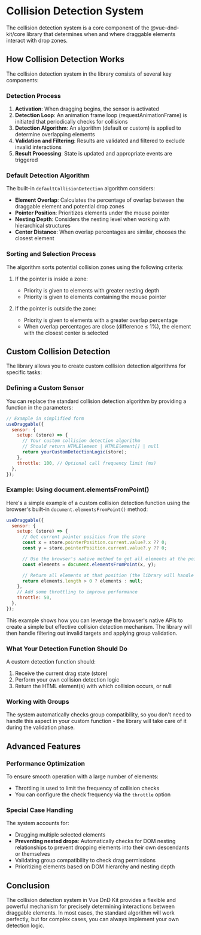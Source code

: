 # Collision Detection System

The collision detection system is a core component of the @vue-dnd-kit/core library that determines when and where draggable elements interact with drop zones.

## How Collision Detection Works

The collision detection system in the library consists of several key components:

### Detection Process

1. **Activation**: When dragging begins, the sensor is activated
2. **Detection Loop**: An animation frame loop (requestAnimationFrame) is initiated that periodically checks for collisions
3. **Detection Algorithm**: An algorithm (default or custom) is applied to determine overlapping elements
4. **Validation and Filtering**: Results are validated and filtered to exclude invalid interactions
5. **Result Processing**: State is updated and appropriate events are triggered

### Default Detection Algorithm

The built-in `defaultCollisionDetection` algorithm considers:

- **Element Overlap**: Calculates the percentage of overlap between the draggable element and potential drop zones
- **Pointer Position**: Prioritizes elements under the mouse pointer
- **Nesting Depth**: Considers the nesting level when working with hierarchical structures
- **Center Distance**: When overlap percentages are similar, chooses the closest element

### Sorting and Selection Process

The algorithm sorts potential collision zones using the following criteria:

1. If the pointer is inside a zone:

   - Priority is given to elements with greater nesting depth
   - Priority is given to elements containing the mouse pointer

2. If the pointer is outside the zone:
   - Priority is given to elements with a greater overlap percentage
   - When overlap percentages are close (difference ≤ 1%), the element with the closest center is selected

## Custom Collision Detection

The library allows you to create custom collision detection algorithms for specific tasks:

### Defining a Custom Sensor

You can replace the standard collision detection algorithm by providing a function in the parameters:

```js
// Example in simplified form
useDraggable({
  sensor: {
    setup: (store) => {
      // Your custom collision detection algorithm
      // Should return HTMLElement | HTMLElement[] | null
      return yourCustomDetectionLogic(store);
    },
    throttle: 100, // Optional call frequency limit (ms)
  },
});
```

### Example: Using document.elementsFromPoint()

Here's a simple example of a custom collision detection function using the browser's built-in `document.elementsFromPoint()` method:

```js
useDraggable({
  sensor: {
    setup: (store) => {
      // Get current pointer position from the store
      const x = store.pointerPosition.current.value?.x ?? 0;
      const y = store.pointerPosition.current.value?.y ?? 0;

      // Use the browser's native method to get all elements at the pointer position
      const elements = document.elementsFromPoint(x, y);

      // Return all elements at that position (the library will handle filtering)
      return elements.length > 0 ? elements : null;
    },
    // Add some throttling to improve performance
    throttle: 50,
  },
});
```

This example shows how you can leverage the browser's native APIs to create a simple but effective collision detection mechanism. The library will then handle filtering out invalid targets and applying group validation.

### What Your Detection Function Should Do

A custom detection function should:

1. Receive the current drag state (store)
2. Perform your own collision detection logic
3. Return the HTML element(s) with which collision occurs, or null

### Working with Groups

The system automatically checks group compatibility, so you don't need to handle this aspect in your custom function - the library will take care of it during the validation phase.

## Advanced Features

### Performance Optimization

To ensure smooth operation with a large number of elements:

- Throttling is used to limit the frequency of collision checks
- You can configure the check frequency via the `throttle` option

### Special Case Handling

The system accounts for:

- Dragging multiple selected elements
- **Preventing nested drops**: Automatically checks for DOM nesting relationships to prevent dropping elements into their own descendants or themselves
- Validating group compatibility to check drag permissions
- Prioritizing elements based on DOM hierarchy and nesting depth

## Conclusion

The collision detection system in Vue DnD Kit provides a flexible and powerful mechanism for precisely determining interactions between draggable elements. In most cases, the standard algorithm will work perfectly, but for complex cases, you can always implement your own detection logic.
